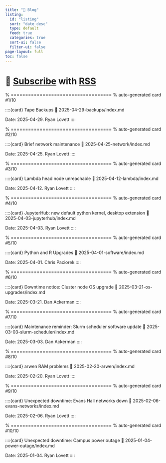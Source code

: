 ```yaml
---
title: "📝 Blog"
listing:
  id: "listing"
  sort: "date desc"
  type: default
  feed: true
  categories: true
  sort-ui: false
  filter-ui: false
page-layout: full
toc: false
---
```


# 📣 [Subscribe](./index.xml) with [RSS](https://en.wikipedia.org/wiki/RSS)


% ===================================
% auto-generated card #1/10

::::{card} Tape Backups
:link: 2025-04-29-backups/index.md

Date: 2025-04-29.
Ryan Lovett
::::

% ===================================
% auto-generated card #2/10

::::{card} Brief network maintenance
:link: 2025-04-25-network/index.md

Date: 2025-04-25.
Ryan Lovett
::::

% ===================================
% auto-generated card #3/10

::::{card} Lambda head node unreachable
:link: 2025-04-12-lambda/index.md

Date: 2025-04-12.
Ryan Lovett
::::

% ===================================
% auto-generated card #4/10

::::{card} JupyterHub: new default python kernel, desktop extension
:link: 2025-04-03-jupyterhub/index.md

Date: 2025-04-03.
Ryan Lovett
::::

% ===================================
% auto-generated card #5/10

::::{card} Python and R Upgrades
:link: 2025-04-01-software/index.md

Date: 2025-04-01.
Chris Paciorek
::::

% ===================================
% auto-generated card #6/10

::::{card} Downtime notice: Cluster node OS upgrade
:link: 2025-03-21-os-upgrades/index.md

Date: 2025-03-21.
Dan Ackerman
::::

% ===================================
% auto-generated card #7/10

::::{card} Maintenance reminder: Slurm scheduler software update
:link: 2025-03-03-slurm-scheduler/index.md

Date: 2025-03-03.
Dan Ackerman
::::

% ===================================
% auto-generated card #8/10

::::{card} arwen RAM problems
:link: 2025-02-20-arwen/index.md

Date: 2025-02-20.
Ryan Lovett
::::

% ===================================
% auto-generated card #9/10

::::{card} Unexpected downtime: Evans Hall networks down
:link: 2025-02-06-evans-networks/index.md

Date: 2025-02-06.
Ryan Lovett
::::

% ===================================
% auto-generated card #10/10

::::{card} Unexpected downtime: Campus power outage
:link: 2025-01-04-power-outage/index.md

Date: 2025-01-04.
Ryan Lovett
::::
